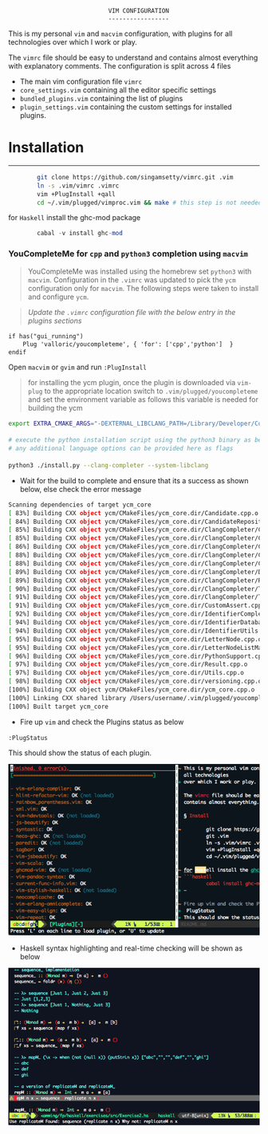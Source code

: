                                 VIM CONFIGURATION
                                -----------------

This is my personal `vim` and `macvim` configuration, with plugins for all technologies
over which I work or play.

The `vimrc` file should be easy to understand and contains almost everything with explanatory comments.
The configuration is split across 4 files

- The main vim configuration file `vimrc`
-  `core_settings.vim` containing all the editor specific settings
- `bundled_plugins.vim` containing the list of plugins
- `plugin_settings.vim` containing the custom settings for installed plugins.

# Installation
----------------
```sh
        git clone https://github.com/singamsetty/vimrc.git .vim
        ln -s .vim/vimrc .vimrc
        vim +PlugInstall +qall
        cd ~/.vim/plugged/vimproc.vim && make # this step is not needed now
```

for `Haskell` install the ghc-mod package
```haskell
        cabal -v install ghc-mod
```

### YouCompleteMe for `cpp` and `python3` completion using `macvim`

>YouCompleteMe was installed using the homebrew set `python3` with `macvim`. Configuration in the `.vimrc` was updated to pick the `ycm` configuration only for `macvim`. The following steps were taken to install and configure `ycm`.

>*Update the `.vimrc` configuration file with the below entry in the plugins sections*

```vim
if has("gui_running")
    Plug 'valloric/youcompleteme', { 'for': ['cpp','python']  }
endif
```

Open `macvim` or `gvim` and run `:PlugInstall`

>for installing the ycm plugin, once the plugin is downloaded via `vim-plug`  to the
>appropriate location switch to `.vim/plugged/youcompleteme` and set the environment
>variable as follows this variable is needed for building the ycm

```bash
export EXTRA_CMAKE_ARGS="-DEXTERNAL_LIBCLANG_PATH=/Library/Developer/CommandLineTools/usr/lib/libclang.dylib"

# execute the python installation script using the python3 binary as below
# any additional language options can be provided here as flags

python3 ./install.py --clang-completer --system-libclang

```

- Wait for the build to complete and ensure that its a success as shown below, else check the error message

```bash
Scanning dependencies of target ycm_core
[ 83%] Building CXX object ycm/CMakeFiles/ycm_core.dir/Candidate.cpp.o
[ 84%] Building CXX object ycm/CMakeFiles/ycm_core.dir/CandidateRepository.cpp.o
[ 85%] Building CXX object ycm/CMakeFiles/ycm_core.dir/ClangCompleter/ClangCompleter.cpp.o
[ 85%] Building CXX object ycm/CMakeFiles/ycm_core.dir/ClangCompleter/ClangHelpers.cpp.o
[ 86%] Building CXX object ycm/CMakeFiles/ycm_core.dir/ClangCompleter/ClangUtils.cpp.o
[ 88%] Building CXX object ycm/CMakeFiles/ycm_core.dir/ClangCompleter/CompilationDatabase.cpp.o
[ 88%] Building CXX object ycm/CMakeFiles/ycm_core.dir/ClangCompleter/CompletionData.cpp.o
[ 89%] Building CXX object ycm/CMakeFiles/ycm_core.dir/ClangCompleter/Documentation.cpp.o
[ 89%] Building CXX object ycm/CMakeFiles/ycm_core.dir/ClangCompleter/Range.cpp.o
[ 90%] Building CXX object ycm/CMakeFiles/ycm_core.dir/ClangCompleter/TranslationUnit.cpp.o
[ 91%] Building CXX object ycm/CMakeFiles/ycm_core.dir/ClangCompleter/TranslationUnitStore.cpp.o
[ 91%] Building CXX object ycm/CMakeFiles/ycm_core.dir/CustomAssert.cpp.o
[ 92%] Building CXX object ycm/CMakeFiles/ycm_core.dir/IdentifierCompleter.cpp.o
[ 94%] Building CXX object ycm/CMakeFiles/ycm_core.dir/IdentifierDatabase.cpp.o
[ 94%] Building CXX object ycm/CMakeFiles/ycm_core.dir/IdentifierUtils.cpp.o
[ 95%] Building CXX object ycm/CMakeFiles/ycm_core.dir/LetterNode.cpp.o
[ 95%] Building CXX object ycm/CMakeFiles/ycm_core.dir/LetterNodeListMap.cpp.o
[ 96%] Building CXX object ycm/CMakeFiles/ycm_core.dir/PythonSupport.cpp.o
[ 97%] Building CXX object ycm/CMakeFiles/ycm_core.dir/Result.cpp.o
[ 97%] Building CXX object ycm/CMakeFiles/ycm_core.dir/Utils.cpp.o
[ 98%] Building CXX object ycm/CMakeFiles/ycm_core.dir/versioning.cpp.o
[100%] Building CXX object ycm/CMakeFiles/ycm_core.dir/ycm_core.cpp.o
[100%] Linking CXX shared library /Users/username/.vim/plugged/youcompleteme/third_party/ycmd/ycm_core.so
[100%] Built target ycm_core
```

- Fire up `vim` and check the Plugins status as below

`:PlugStatus`

This should show the status of each plugin.

![alt text](screenshots/vimshot.png "A plugin status screenshot")

- Haskell syntax highlighting and real-time checking will be shown as below

![alt text](screenshots/haskell.png "A haskell syntax highlighting screenshot")


